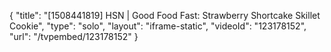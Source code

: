 {
    "title": "[1508441819] HSN | Good Food Fast: Strawberry Shortcake Skillet Cookie",
    "type": "solo",
    "layout": "iframe-static",
    "videoId": "123178152",
    "url": "\/tvpembed\/123178152"
}